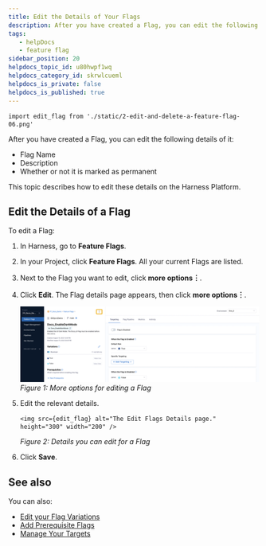 ```yaml
---
title: Edit the Details of Your Flags
description: After you have created a Flag, you can edit the following details of it --  Flag Name. Description. Whether or not it is marked as permanent. This topic describes how to edit these details on the Harnes…
tags: 
   - helpDocs
   - feature flag
sidebar_position: 20
helpdocs_topic_id: u80hwpf1wq
helpdocs_category_id: skrwlcueml
helpdocs_is_private: false
helpdocs_is_published: true
---
```


```mdx-code-block
import edit_flag from './static/2-edit-and-delete-a-feature-flag-06.png'
```

After you have created a Flag, you can edit the following details of it:


* Flag Name
* Description
* Whether or not it is marked as permanent


This topic describes how to edit these details on the Harness Platform.


## Edit the Details of a Flag


To edit a Flag:


1. In Harness, go to **Feature Flags**.
2. In your Project, click **Feature Flags**. All your current Flags are listed.
3. Next to the Flag you want to edit, click **more options︙**.
4. Click **Edit**. The Flag details page appears, then click **more options︙**.

   ![A screenshot of the Flag details page, with the more options icon highlighted.](./static/2-edit-and-delete-a-feature-flag-05.png)
   *Figure 1: More options for editing a Flag*

5. Edit the relevant details.

   ```mdx-code-block
   <img src={edit_flag} alt="The Edit Flags Details page." height="300" width="200" />
   ```

   *Figure 2: Details you can edit for a Flag*


6. Click **Save**.


## See also


You can also:


* [Edit your Flag Variations](manage-variations.md)
* [Add Prerequisite Flags](../add-prerequisites-to-feature-flag.md)
* [Manage Your Targets](/docs/category/manage-feature-flag-targets)


